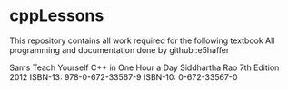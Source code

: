 # cppLessons

This repository contains all work required for the following textbook
All programming and documentation done by github::e5haffer

Sams Teach Yourself C++ in One Hour a Day
Siddhartha Rao
7th Edition
2012
ISBN-13: 978-0-672-33567-9
ISBN-10:     0-672-33567-0
